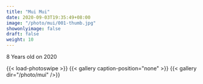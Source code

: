 ```yaml
---
title: "Mui Mui"
date: 2020-09-03T19:35:49+08:00
image: "/photo/mui/001-thumb.jpg"
showonlyimage: false
draft: false
weight: 10
---
```

8 Years old on 2020
<!--more-->
{{< load-photoswipe >}} 
{{< gallery caption-position="none" >}}
{{< gallery dir="/photo/mui" />}}